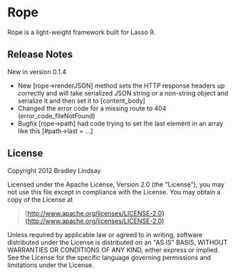 Rope
====

Rope is a light-weight framework built for Lasso 9.


Release Notes
-------------

New in version 0.1.4

- New [rope->renderJSON] method sets the HTTP response headers up correctly and will take serialized JSON string or a non-string object and serialize it and then set it to [content\_body]
- Changed the error code for a missing route to 404 (error_code_fileNotFound)
- Bugfix [rope->path] had code trying to set the last element in an array like this [#path->last = ...]


License
-------

Copyright 2012 Bradley Lindsay

Licensed under the Apache License, Version 2.0 (the "License");
you may not use this file except in compliance with the License.
You may obtain a copy of the License at

>    [http://www.apache.org/licenses/LICENSE-2.0](http://www.apache.org/licenses/LICENSE-2.0)

Unless required by applicable law or agreed to in writing, software
distributed under the License is distributed on an "AS IS" BASIS,
WITHOUT WARRANTIES OR CONDITIONS OF ANY KIND, either express or implied.
See the License for the specific language governing permissions and
limitations under the License.